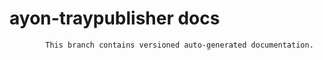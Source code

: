 # ayon-traypublisher docs

            This branch contains versioned auto-generated documentation.

            